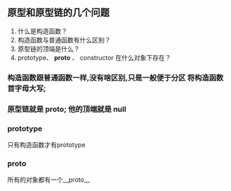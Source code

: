 
## 原型和原型链的几个问题
1. 什么是构造函数？
2. 构造函数与普通函数有什么区别？
3. 原型链的顶端是什么？
4. prototype、 __proto__ 、 constructor 在什么对象下存在？

### 构造函数跟普通函数一样,没有啥区别,只是一般便于分区 将构造函数首字母大写;

### 原型链就是 __proto__; 他的顶端就是 null

### prototype
只有构造函数才有prototype 
### __proto__
所有的对象都有一个__proto__


